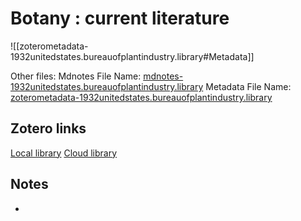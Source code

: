 # Botany : current literature

![[zoterometadata-1932unitedstates.bureauofplantindustry.library#Metadata]]

Other files:
 Mdnotes File Name: [mdnotes-1932unitedstates.bureauofplantindustry.library](mdnotes-1932unitedstates.bureauofplantindustry.library)
 Metadata File Name: [zoterometadata-1932unitedstates.bureauofplantindustry.library](zoterometadata-1932unitedstates.bureauofplantindustry.library)

## Zotero links

 [Local library](zotero://select/items/1_VTXSUJXT)
 [Cloud library](http://zotero.org/users/8542045/items/VTXSUJXT)

## Notes

-